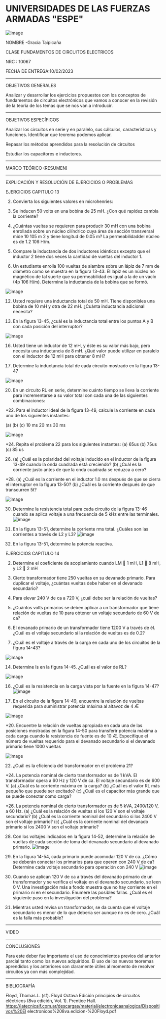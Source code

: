 # UNIVERSIDADES DE LAS FUERZAS ARMADAS "ESPE"
![image](https://user-images.githubusercontent.com/116777044/218208713-4a3debdc-ae37-479b-9c06-cfbd6a05b36a.png)

NOMBRE -Gracia Taipicaña

CLASE FUNDAMENTOS DE CIRCUITOS ELECTRICOS

NRC : 10067

FECHA DE ENTREGA:10/02/2023

-----------------------------------------------------------------------------------------------------------------------------------------------
OBJETIVOS GENERALES

Analizar y desarrollar los ejercicios propuestos con los conceptos de fundamentos de circuitos electrónicos que vamos a conocer en la revisión de la teoría de los temas que se nos van a introducir.

--------------------------------------------------------------------------------------------------------------------------------------------------
OBJETIVOS ESPECÍFICOS

Analizar los circuitos en serie y en paralelo, sus cálculos, características y funciones. Identificar que teorema podemos aplicar.

Repasar los métodos aprendidos para la resolución de circuitos

Estudiar los capacitores e inductores.

----------------------------------------------------------------------------------------------------------------------------------------------
MARCO TEÓRICO (RESUMEN)



------------------------------------------------------------------------------------------------------------------------------------------------
EXPLICACIÓN Y RESOLUCIÓN DE EJERCICIOS O PROBLEMAS

EJERCICIOS CAPITULO 13

2. Convierta los siguientes valores en microhenries:

4. Se inducen 50 volts en una bobina de 25 mH. ¿Con qué rapidez cambia la corriente?

6. ¿Cuántas vueltas se requieren para producir 30 mH con una bobina enrollada sobre un núcleo cilíndrico cuya área de sección transversal mide 10  105 m 2 y tiene longitud de 0.05 m? La permeabilidaddel núcleo es de 1.2  106 H/m. 

8. Compare la inductancia de dos inductores idénticos excepto que el inductor 2 tiene dos veces la cantidad de vueltas del inductor 1.

10. Un estudiante enrolla 100 vueltas de alambre sobre un lápiz de 7 mm de diámetro como se muestra en la figura 13-43. El lápiz es un núcleo no magnético de tal suerte que su permeabilidad es igual a la de un vacío (4p  106 H/m). Determine la inductancia de la bobina que se formó.     

![image](https://user-images.githubusercontent.com/116777044/218216335-0d0f07bb-c1cf-483a-97af-3397246e87bc.png)

12. Usted requiere una inductancia total de 50 mH. Tiene disponibles una bobina de 10 mH y otra de 22 mH.
¿Cuánta inductancia adicional necesita?

14. En la figura 13-45, ¿cuál es la inductancia total entre los puntos A y B con cada posición del interruptor?

![image](https://user-images.githubusercontent.com/116777044/218216584-25a56bf5-4aba-4a76-a0a5-1616683a2b73.png)

16. Usted tiene un inductor de 12 mH, y éste es su valor más bajo, pero necesita una inductancia de 8 mH.
¿Qué valor puede utilizar en paralelo con el inductor de 12 mH para obtener 8 mH?

18. Determine la inductancia total de cada circuito mostrado en la figura 13-47

![image](https://user-images.githubusercontent.com/116777044/218217299-fc3d2807-d7eb-4c48-8eeb-1a5535735eed.png)

20. En un circuito RL en serie, determine cuánto tiempo se lleva la corriente para incrementarse a su valor
total con cada una de las siguientes combinaciones:

*22. Para el inductor ideal de la figura 13-49, calcule la corriente en cada uno de los siguientes instantes:

(a) (b) (c) 10 ms 20 ms 30 ms

![image](https://user-images.githubusercontent.com/116777044/218217528-429e815d-f664-48b7-9d73-0f36e6a3d0fd.png)

*24. Repita el problema 22 para los siguientes instantes:
(a) 65us    (b) 75us    (c) 85 us

26. (a) ¿Cuál es la polaridad del voltaje inducido en el inductor de la figura 13-49 cuando la onda cuadrada está creciendo?
(b) ¿Cuál es la corriente justo antes de que la onda cuadrada se reduzca a cero?

*28. (a) ¿Cuál es la corriente en el inductor 1.0 ms después de que se cierra el interruptor en la figura 13-50?
(b) ¿Cuál es la corriente después de que transcurren 5t?

![image](https://user-images.githubusercontent.com/116777044/218218270-d3ce6e90-2f4c-4c75-b238-1da59c2b00b1.png)

30. Determine la resistencia total para cada circuito de la figura 13-46 cuando se aplica voltaje a una frecuencia de 5 kHz entre las terminales.
![image](https://user-images.githubusercontent.com/116777044/218218331-6e36fc7b-ff3b-47a1-9612-6564f72bb5e6.png)

32. En la figura 13-51, determine la corriente rms total. ¿Cuáles son las corrientes a través de L2 y L3?
![image](https://user-images.githubusercontent.com/116777044/218218413-ea66aa98-65ab-4248-863d-4f39fad5d2d2.png)

34. En la figura 13-51, determine la potencia reactiva.

EJERCICIOS CAPITULO 14

2. Determine el coeficiente de acoplamiento cuando LM  1 mH, L1  8 mH, y L2  2 mH

4. Cierto transformador tiene 250 vueltas en su devanado primario. Para duplicar el voltaje, ¿cuántas
vueltas debe haber en el devanado secundario?

6. Para elevar 240 V de ca a 720 V, ¿cuál debe ser la relación de vueltas?

8. ¿Cuántos volts primarios se deben aplicar a un transformador que tiene relación de vueltas de 10 para
obtener un voltaje secundario de 60 V de ca?

10. El devanado primario de un transformador tiene 1200 V a través de él. ¿Cuál es el voltaje secundario
si la relación de vueltas es de 0.2?

12. ¿Cuál es el voltaje a través de la carga en cada uno de los circuitos de la figura 14-43?

![image](https://user-images.githubusercontent.com/116777044/218218876-7dbcb3a9-848a-42c7-9a00-c32a23de94d9.png)

14. Determine Is en la figura 14-45. ¿Cuál es el valor de RL?

![image](https://user-images.githubusercontent.com/116777044/218218929-630541f2-2ba8-47d2-bf4e-c4b14057da52.png)

16. ¿Cuál es la resistencia en la carga vista por la fuente en la figura 14-47?
![image](https://user-images.githubusercontent.com/116777044/218218996-fcec43e9-abc2-4af2-b8a8-0a7f66812e49.png)

18. En el circuito de la figura 14-49, encuentre la relación de vueltas requerida para suministrar potencia
máxima al altavoz de 4 Æ

![image](https://user-images.githubusercontent.com/116777044/218219113-cb39492e-c56b-4b50-8a8f-18d32bd18c95.png)

*20. Encuentre la relación de vueltas apropiada en cada una de las posiciones mostradas en la figura 14-50
para transferir potencia máxima a cada carga cuando la resistencia de fuente es de 10 Æ. Especifique el
número de vueltas requerido para el devanado secundario si el devanado primario tiene 1000 vueltas

![image](https://user-images.githubusercontent.com/116777044/218219191-0195c7e8-640f-479f-97cb-4f9d4d771701.png)


22. ¿Cuál es la eficiencia del transformador en el problema 21?

*24. La potencia nominal de cierto transformador es de 1 kVA. El transformador opera a 60 Hz y 120 V de
ca. El voltaje secundario es de 600 V.
(a) ¿Cuál es la corriente máxima en la carga?
(b) ¿Cuál es el valor RL más pequeño que puede ser excitado?
(c) ¿Cuál es el capacitor más grande que se puede conectar como carga?

*26. La potencia nominal de cierto transformador es de 5 kVA, 2400/120 V, a 60 Hz.
(a) ¿Cuál es la relación de vueltas si los 120 V son el voltaje secundario?
(b) ¿Cuál es la corriente nominal del secundario si los 2400 V son el voltaje primario?
(c) ¿Cuál es la corriente nominal del devanado primario si los 2400 V son el voltaje primario?

28. Con los voltajes indicados en la figura 14-52, determine la relación de vueltas de cada sección de toma
del devanado secundario al devanado primario.
![image](https://user-images.githubusercontent.com/116777044/218219281-10a3b5c6-9f30-4c7d-a234-cf06ce764ee1.png)

30. En la figura 14-54, cada primario puede acomodar 120 V de ca. ¿Cómo se deberán conectar los primarios para que operen con 240 V de ca? Determine cada voltaje secundario para operación con 240 V
![image](https://user-images.githubusercontent.com/116777044/218219313-9bfe582f-46b4-4fd7-a7c7-f87d200b5d38.png)

32. Cuando se aplican 120 V de ca a través del devanado primario de un transformador y se verifica el voltaje en el devanado secundario, se leen 0 V. Una investigación más a fondo muestra que no hay corriente
en el primario ni en el secundario. Enumere las posibles fallas. ¿Cuál es el siguiente paso en la investigación del problema?

34. Mientras usted revisa un transformador, se da cuenta que el voltaje secundario es menor de lo que debería ser aunque no es de cero. ¿Cuál es la falla más probable?

--------------------------------------------------------------------------------------------------------------------------------------------------------------------------------------------------------------------------------------------------------
VIDEO


-------------------------------------------------------------------------------------------------------------------------------------------------------------------------------------------------------------------------------
CONCLUSIONES

Para este deber fue importante el uso de conocimientos previos del anterior parcial tanto como los nuevos adquiridos. El uso de los nuevos teoremas aprendidos y los anteriores son claramente útiles al momento de resolver circuitos ya con más complejidad.

--------------------------------------------------------------------------------------------------------------------------------------
BIBLIOGRAFÍA

Floyd, Thomas.L. (sf). Floyd Octava Edición principios de circuitos eléctricos (8va edición, Vol. 1). Prentice Hall. https://latecnicalf.com.ar/descargas/material/electronicaanalogica/Dispositivos%20El electronicos%208va.edicion-%20Floyd.pdf

